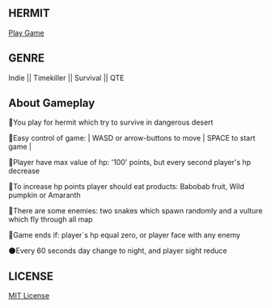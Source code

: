 ## HERMIT
[Play Game](https://gapiyka.github.io/hermit/)


## GENRE
Indie || Timekiller || Survival || QTE


## About Gameplay
🦂You play for hermit which try to survive in dangerous desert

📕Easy control of game: | WASD or arrow-buttons to move | SPACE to start game |

📙Player have max value of hp: '100' points, but every second player's hp decrease

📘To increase hp points player should eat products: Babobab fruit, Wild pumpkin or Amaranth

📗There are some enemies: two snakes which spawn randomly and a vulture which fly through all map

🧩Game ends if: player`s hp equal zero, or player face with any enemy

🌑Every 60 seconds day change to night, and player sight reduce


## LICENSE
[MIT License](https://github.com/gapiyka/hermit/blob/main/LICENSE)

